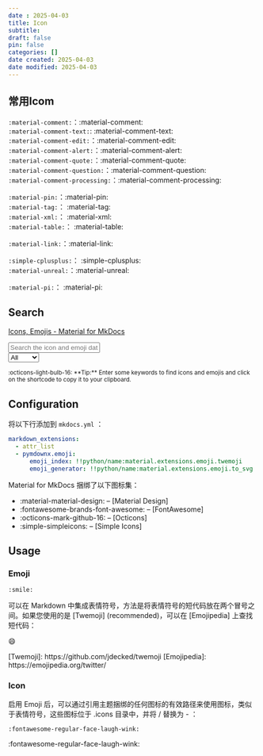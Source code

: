 ```yaml
---
date : 2025-04-03
title: Icon
subtitle: 
draft: false
pin: false
categories: []
date created: 2025-04-03
date modified: 2025-04-03
---
```


## 常用Icom

`:material-comment:`：:material-comment:  
`:material-comment-text:`: :material-comment-text:  
`:material-comment-edit:`：:material-comment-edit:  
`:material-comment-alert:`：:material-comment-alert:  
`:material-comment-quote:`：:material-comment-quote:  
`:material-comment-question:`：:material-comment-question:  
`:material-comment-processing:`：:material-comment-processing:

`:material-pin:`：:material-pin:  
`:material-tag:`： :material-tag:  
`:material-xml:`： :material-xml:  
`:material-table:`： :material-table:

`:material-link:`：:material-link:

`:simple-cplusplus:`： :simple-cplusplus:  
`:material-unreal:`：:material-unreal:

`:material-pi:`： :material-pi:

## Search

[Icons, Emojis - Material for MkDocs](https://squidfunk.github.io/mkdocs-material/reference/icons-emojis/)

<div class="mdx-iconsearch" data-mdx-component="iconsearch">
  <input
    class="md-input md-input--stretch mdx-iconsearch__input"
    placeholder="Search the icon and emoji database"
    data-mdx-component="iconsearch-query"
  />
  <div class="mdx-iconsearch-result" data-mdx-component="iconsearch-result">
    <select
      class="mdx-iconsearch-result__select"
      data-mdx-component="iconsearch-select"
    >
      <option value="all" selected>All</option>
      <option value="icons">Icons</option>
      <option value="emojis">Emojis</option>
    </select>
    <div class="mdx-iconsearch-result__meta"></div>
    <ol class="mdx-iconsearch-result__list"></ol>
  </div>
</div>
<small>
  :octicons-light-bulb-16:
  **Tip:** Enter some keywords to find icons and emojis and click on the
  shortcode to copy it to your clipboard.
</small>

## Configuration

将以下行添加到 `mkdocs.yml` ：

```yaml
markdown_extensions:
  - attr_list
  - pymdownx.emoji:
      emoji_index: !!python/name:material.extensions.emoji.twemoji
      emoji_generator: !!python/name:material.extensions.emoji.to_svg
```

Material for MkDocs 捆绑了以下图标集：

- :material-material-design: – [Material Design]
- :fontawesome-brands-font-awesome: – [FontAwesome]
- :octicons-mark-github-16: – [Octicons]
- :simple-simpleicons: – [Simple Icons]

## Usage

### Emoji

``` title="Emoji"
:smile:
```
可以在 Markdown 中集成表情符号，方法是将表情符号的短代码放在两个冒号之间。如果您使用的是 [Twemoji] (recommended)，可以在 [Emojipedia] 上查找短代码：
<div class="result" markdown>

:smile:

</div>
  [Twemoji]: https://github.com/jdecked/twemoji
  [Emojipedia]: https://emojipedia.org/twitter/

### Icon

启用 Emoji 后，可以通过引用主题捆绑的任何图标的有效路径来使用图标，类似于表情符号，这些图标位于 .icons 目录中，并将 / 替换为 - ：

``` title="Icon"
:fontawesome-regular-face-laugh-wink:
```

<div class="result" markdown>

:fontawesome-regular-face-laugh-wink:

</div>
